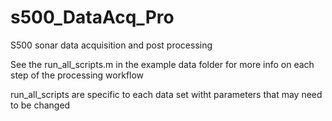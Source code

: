 # s500_DataAcq_Pro
S500 sonar data acquisition and post processing

See the run_all_scripts.m in the example data folder for more info on each step of the processing workflow

run_all_scripts are specific to each data set witht parameters that may need to be changed
